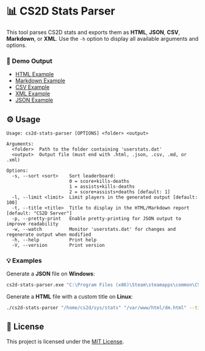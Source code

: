 # 📊 CS2D Stats Parser
This tool parses CS2D stats and exports them as **HTML**, **JSON**, **CSV**, **Markdown**, or **XML**.
Use the `-h` option to display all available arguments and options.

### 🧪 Demo Output
- [HTML Example](/example-output/demo.html)
- [Markdown Example](/example-output/demo.md)
- [CSV Example](/example-output/demo.csv)
- [XML Example](/example-output/demo.xml)
- [JSON Example](/example-output/demo.json)

## ⚙️ Usage
```
Usage: cs2d-stats-parser [OPTIONS] <folder> <output>

Arguments:
  <folder>  Path to the folder containing 'userstats.dat'
  <output>  Output file (must end with .html, .json, .csv, .md, or .xml)

Options:
  -s, --sort <sort>    Sort leaderboard:
                       0 = score+kills-deaths
                       1 = assists+kills-deaths
                       2 = score+assists+deaths [default: 1]
  -l, --limit <limit>  Limit players in the generated output [default: 100]
  -t, --title <title>  Title to display in the HTML/Markdown report [default: "CS2D Server"]
  -p, --pretty-print   Enable pretty-printing for JSON output to improve readability
  -w, --watch          Monitor 'userstats.dat' for changes and regenerate output when modified
  -h, --help           Print help
  -V, --version        Print version
```

### 💡 Examples
Generate a **JSON** file on **Windows**:
```bash
cs2d-stats-parser.exe "C:\Program Files (x86)\Steam\steamapps\common\CS2D\sys\stats" "report.json"
```
Generate a **HTML** file with a custom title on **Linux**:
```bash
./cs2d-stats-parser "/home/cs2d/sys/stats" "/var/www/html/dm.html" --title "Deathmatch Server"
```

## 📄 License
This project is licensed under the [MIT License](LICENSE).
